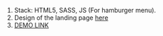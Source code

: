 1. Stack: HTML5, SASS, JS (For hamburger menu).
2. Design of the landing page [here](https://www.figma.com/file/nHz8bflIwJaWP3P99vKTH5/miami_home_new?node-id=16033%3A3)
3. [DEMO LINK](https://vitaliy-zhyvyliak.github.io/creativeBakery_layout/)
